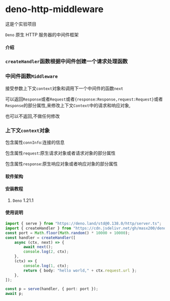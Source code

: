 # deno-http-middleware

这是个实验项目

`Deno` 原生 HTTP 服务器的中间件框架

#### 介绍

### `createHandler`函数根据中间件创建一个请求处理函数

### 中间件函数`Middleware`

接受参数上下文`context`对象和调用下一个中间件的函数`next`

可以返回`Response`或者`Request`或者`{response:Response,request:Request}`或者`Response`的部分属性,来修改上下文`Context`中的请求和响应对象,

也可以不返回,不做任何修改

### 上下文`context`对象

包含属性`connInfo`:连接的信息

包含属性`request`:原生请求对象或者请求对象的部分属性

包含属性`response`:原生响应对象或者响应对象的部分属性

#### 软件架构

#### 安装教程

1. `Deno` 1.21.1

#### 使用说明

```ts
import { serve } from "https://deno.land/std@0.138.0/http/server.ts";
import { createHandler } from "https://cdn.jsdelivr.net/gh/masx200/deno-http-middleware@master/mod.ts";
const port = Math.floor(Math.random() * 10000 + 10000);
const handler = createHandler([
    async (ctx, next) => {
        await next();
        console.log(2, ctx);
    },
    (ctx) => {
        console.log(1, ctx);
        return { body: "hello world," + ctx.request.url };
    },
]);

const p = serve(handler, { port: port });
await p;
```
